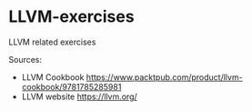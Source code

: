 # LLVM-exercises
LLVM related exercises

Sources: 
- LLVM Cookbook https://www.packtpub.com/product/llvm-cookbook/9781785285981 
- LLVM website https://llvm.org/
